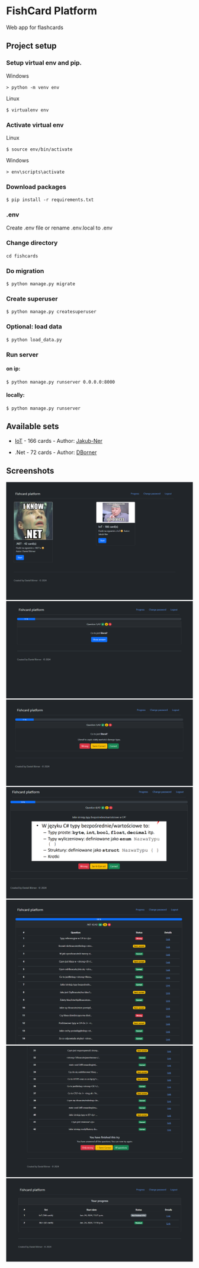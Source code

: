 # FishCard Platform

Web app for flashcards

## Project setup

### Setup virtual env and pip.

Windows

```
> python -m venv env
```

Linux

```
$ virtualenv env
```

### Activate virtual env

Linux

```
$ source env/bin/activate
```

Windows

```
> env\scripts\activate
```

### Download packages

```
$ pip install -r requirements.txt
```

### .env

Create .env file or rename .env.local to .env

### Change directory

```
cd fishcards
```

### Do migration

```
$ python manage.py migrate
```

### Create superuser

```
$ python manage.py createsuperuser
```

### Optional: load data

```
$ python load_data.py
```

### Run server

#### on ip:

```
$ python manage.py runserver 0.0.0.0:8000
```

#### locally:

```
$ python manage.py runserver
```

## Available sets

- [IoT](https://github.com/Jakub-Ner/iot-fiszki) - 166 cards - Author: [Jakub-Ner](https://github.com/Jakub-Ner)

- .Net - 72 cards - Author: [DBorner](https://github.com/DBorner)

## Screenshots

![Screenshot1](__screenshots/1.png?raw=true "Title")
![Screenshot2](__screenshots/2.png?raw=true "Title")
![Screenshot3](__screenshots/3.png?raw=true "Title")
![Screenshot4](__screenshots/4.png?raw=true "Title")
![Screenshot5](__screenshots/5.png?raw=true "Title")
![Screenshot6](__screenshots/6.png?raw=true "Title")
![Screenshot7](__screenshots/7.png?raw=true "Title")
